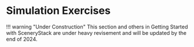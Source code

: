 # Simulation Exercises

!!! warning "Under Construction"
    This section and others in Getting Started with SceneryStack are under heavy revisement
    and will be updated by the end of 2024.